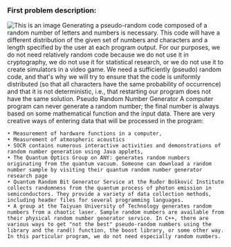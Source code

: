 ### First problem description: 
![This is an image]([https://myoctocat.com/assets/images/base-octocat.svg](https://www.canva.com/design/DAFOZOFS9dc/x1yILloukTOHdHdzmhMinw/watch?utm_content=DAFOZOFS9dc&utm_campaign=share_your_design&utm_medium=link&utm_source=shareyourdesignpanel))
Generating a pseudo-random code composed of a random number of letters and numbers is necessary. This code will have a different distribution of the given set of numbers and characters and a length specified by the user at each program output. For our purposes, we do not need relatively random code because we do not use it in cryptography, we do not use it for statistical research, or we do not use it to create simulators in a video game. We need a sufficiently (pseudo) random code, and that's why we will try to ensure that the code is uniformly distributed (so that all characters have the same probability of occurrence) and that it is not deterministic, i.e., that restarting our program does not have the same solution. Pseudo Random Number Generator A computer program can never generate a random number;  the final number is always based on some mathematical function and the input data. There are very creative ways of entering data that will be processed in the program:
```
• Measurement of hardware functions in a computer, 
• Measurement of atmospheric acoustics 
• SOCR contains numerous interactive activities and demonstrations of random number generation using Java applets, 
• The Quantum Optics Group on ANY: generates random numbers originating from the quantum vacuum. Someone can download a random number sample by visiting their quantum random number generator research page 
• Quantum Random Bit Generator Service at the Ruđer Bošković Institute collects randomness from the quantum process of photon emission in semiconductors. They provide a variety of data collection methods, including header files for several programming languages. 
• A group at the Taiyuan University of Technology generates random numbers from a chaotic laser. Sample random numbers are available from their physical random number generator service. In C++, there are various ways to get "not the best" pseudo-random numbers using the library and the rand() function, the boost library, or some other way. In this particular program, we do not need especially random numbers.
```
